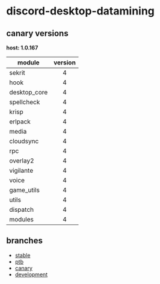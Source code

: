 # discord-desktop-datamining

## canary versions

**host: 1.0.167**

| module | version |
| ------ | :-----: |
| sekrit | 4 |
| hook | 4 |
| desktop_core | 4 |
| spellcheck | 4 |
| krisp | 4 |
| erlpack | 4 |
| media | 4 |
| cloudsync | 4 |
| rpc | 4 |
| overlay2 | 4 |
| vigilante | 4 |
| voice | 4 |
| game_utils | 4 |
| utils | 4 |
| dispatch | 4 |
| modules | 4 |

## branches

- [stable](https://github.com/OpenAsar/discord-desktop-datamining/tree/stable)
- [ptb](https://github.com/OpenAsar/discord-desktop-datamining/tree/ptb)
- [canary](https://github.com/OpenAsar/discord-desktop-datamining/tree/canary)
- [development](https://github.com/OpenAsar/discord-desktop-datamining/tree/development)